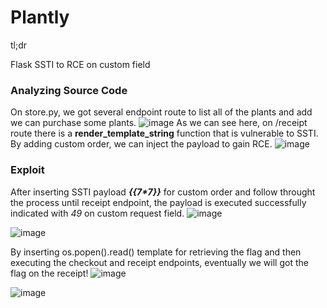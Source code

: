 # Plantly
tl;dr

Flask SSTI to RCE on custom field

### Analyzing Source Code

On store.py, we got several endpoint route to list all of the plants and add we can purchase some plants. 
![image](https://github.com/user-attachments/assets/659ce43a-a6c1-426f-9771-4a8ce76a4b23)
As we can see here, on /receipt route there is a **render_template_string** function that is vulnerable to SSTI. By adding custom order, we can inject the payload to gain RCE.
![image](https://github.com/user-attachments/assets/e58e0fbb-6a45-469d-b78f-07b0a19ed70e)

### Exploit
After inserting SSTI payload ***{{7\*7}}*** for custom order and follow throught the process until receipt endpoint, the payload is executed successfully indicated with *49* on custom request field.
![image](https://github.com/user-attachments/assets/7dcd7290-eb00-4023-a8a6-f44c21d4ca55)

![image](https://github.com/user-attachments/assets/1badb38f-67ca-434e-89c7-fc1de9402203)

By inserting os.popen().read() template for retrieving the flag and then executing the checkout and receipt endpoints, eventually we will got the flag on the receipt!
![image](https://github.com/user-attachments/assets/5b704ec7-bf24-48ba-86b0-95929ad7af15)

![image](https://github.com/user-attachments/assets/3b51ab88-8161-4ea3-ba90-e15c9a50783e)
